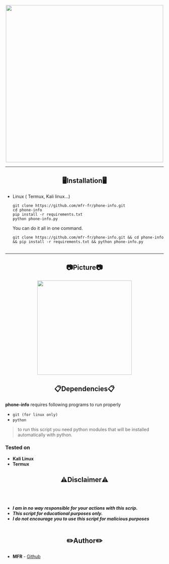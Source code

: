 

<p align="center">
<img src="https://media.discordapp.net/attachments/1006288165012766751/1036798166844059689/unknown.png", width="500", height="500">
</p>

-----
<h2><p align="center">🖥️Installation🖥️</p></h2>

- Linux ( Termux, Kali linux...) 
  ```
  git clone https://github.com/mfr-fr/phone-info.git
  cd phone-info
  pip install -r requirements.txt
  python phone-info.py
  ```
  You can do it all in one command.
  ```
  git clone https://github.com/mfr-fr/phone-info.git && cd phone-info && pip install -r requirements.txt && python phone-info.py
  ```
##
-----

<h2><p align="center">📷Picture📷</p></h2>
<p align="center">
<img src="https://media.discordapp.net/attachments/1006288165012766751/1036795135628939327/unknown.png", width="300", height="300">
</p>

 <h2><p align="center">📋Dependencies📋</p></h2>

<b>phone-info</b> requires following programs to run properly 
- `git (for linux only)`
- `python`

> to run this script you need python modules that will be installed automatically with python.
</details>

  <summary><h3>Tested on</h3></summary>

- **Kali Linux**
- **Termux**

<h2><p align="center">⚠️Disclaimer⚠️</p></h2>

<br><br>
* ***I am in no way responsible for your actions with this scrip.***
* ***This script for educational purposes only.***
* ***I do not encourage you to use this script for malicious purposes***
<br><br>

## <h2><p align="center">✏️Author✏️</p></h2>
* **MFR** - [Github](https://github.com/mfr-fr)
